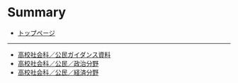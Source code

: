 # Summary

* [トップページ](README.md)

-----
* [高校社会科／公民ガイダンス資料](highscoolcivicsguidance.md)
* [高校社会科／公民／政治分野](https://teacheramesaka.github.io/highschoolpolitics/)
* [高校社会科／公民／経済分野](https://teacheramesaka.github.io/highschooleconomics/)

